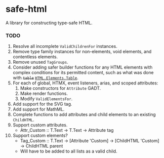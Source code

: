 # safe-html

A library for constructing type-safe HTML.

### TODO

1. Resolve all incomplete `ValidChildrenFor` instances.
2. Remove type family instances for non-elements, void elements, and contentless elements.
3. Remove unused `TagGroups`.
4. Consider adding safer builder functions for any HTML elements with
complex conditions for its permitted content, such as what was done with <del>`table`</del> <ins>`HTML.Elements.Table`</ins>.
5. For each of global, HTMX, event listeners, arias, and scoped
attributes:
    1. Make constructors for `Attribute` GADT.
    2. Make render functions.
    3. Modify `ValidElementsFor`.
6. Add support for the SVG tag.
7. Add support for MathML.
8. Complete functions to add attributes and child elements to an existing `ChildHTML`.
9. Support custom attributes.
    * Attr_Custom :: T.Text -> T.Text -> Attribute tag
10. Support custom elements?
    * Tag_Custom :: T.Text -> [Attribute 'Custom] -> [ChildHTML 'Custom] -> ChildHTML parent
    * Will have to be added to all lists as a valid child.

